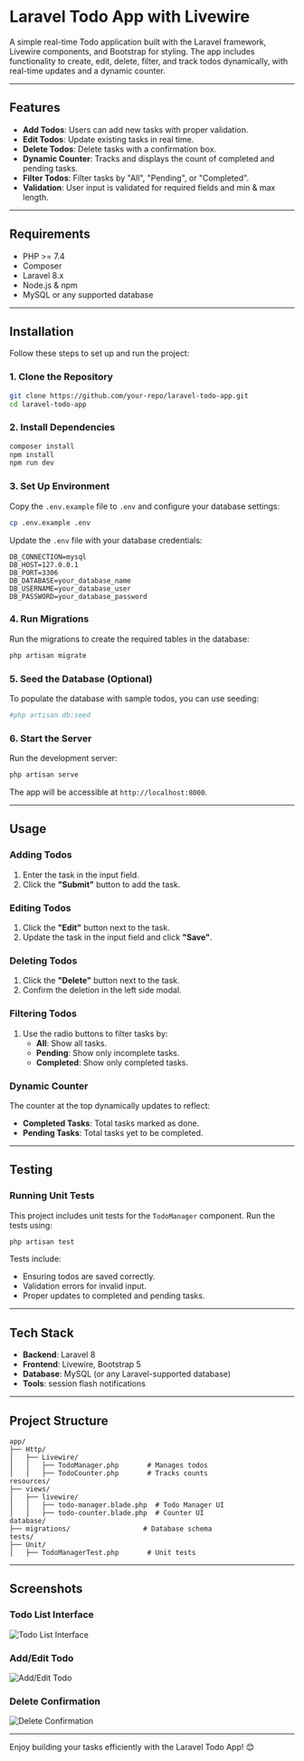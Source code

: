 # **Laravel Todo App with Livewire**

A simple real-time Todo application built with the Laravel framework, Livewire components, and Bootstrap for styling. The app includes functionality to create, edit, delete, filter, and track todos dynamically, with real-time updates and a dynamic counter.

---

## **Features**

-   **Add Todos**: Users can add new tasks with proper validation.
-   **Edit Todos**: Update existing tasks in real time.
-   **Delete Todos**: Delete tasks with a confirmation box.
-   **Dynamic Counter**: Tracks and displays the count of completed and pending tasks.
-   **Filter Todos**: Filter tasks by "All", "Pending", or "Completed".
-   **Validation**: User input is validated for required fields and min & max length.

---

## **Requirements**

-   PHP >= 7.4
-   Composer
-   Laravel 8.x
-   Node.js & npm
-   MySQL or any supported database

---

## **Installation**

Follow these steps to set up and run the project:

### 1. Clone the Repository

```bash
git clone https://github.com/your-repo/laravel-todo-app.git
cd laravel-todo-app
```

### 2. Install Dependencies

```bash
composer install
npm install
npm run dev
```

### 3. Set Up Environment

Copy the `.env.example` file to `.env` and configure your database settings:

```bash
cp .env.example .env
```

Update the `.env` file with your database credentials:

```
DB_CONNECTION=mysql
DB_HOST=127.0.0.1
DB_PORT=3306
DB_DATABASE=your_database_name
DB_USERNAME=your_database_user
DB_PASSWORD=your_database_password
```

### 4. Run Migrations

Run the migrations to create the required tables in the database:

```bash
php artisan migrate
```

### 5. Seed the Database (Optional)

To populate the database with sample todos, you can use seeding:

```bash
#php artisan db:seed
```

### 6. Start the Server

Run the development server:

```bash
php artisan serve
```

The app will be accessible at `http://localhost:8000`.

---

## **Usage**

### Adding Todos

1. Enter the task in the input field.
2. Click the **"Submit"** button to add the task.

### Editing Todos

1. Click the **"Edit"** button next to the task.
2. Update the task in the input field and click **"Save"**.

### Deleting Todos

1. Click the **"Delete"** button next to the task.
2. Confirm the deletion in the left side modal.

### Filtering Todos

1. Use the radio buttons to filter tasks by:
    - **All**: Show all tasks.
    - **Pending**: Show only incomplete tasks.
    - **Completed**: Show only completed tasks.

### Dynamic Counter

The counter at the top dynamically updates to reflect:

-   **Completed Tasks**: Total tasks marked as done.
-   **Pending Tasks**: Total tasks yet to be completed.

---

## **Testing**

### Running Unit Tests

This project includes unit tests for the `TodoManager` component. Run the tests using:

```bash
php artisan test
```

Tests include:

-   Ensuring todos are saved correctly.
-   Validation errors for invalid input.
-   Proper updates to completed and pending tasks.

---

## **Tech Stack**

-   **Backend**: Laravel 8
-   **Frontend**: Livewire, Bootstrap 5
-   **Database**: MySQL (or any Laravel-supported database)
-   **Tools**: session flash notifications

---

## **Project Structure**

```
app/
├── Http/
│   ├── Livewire/
│   │   ├── TodoManager.php       # Manages todos
│   │   ├── TodoCounter.php       # Tracks counts
resources/
├── views/
│   ├── livewire/
│   │   ├── todo-manager.blade.php  # Todo Manager UI
│   │   ├── todo-counter.blade.php  # Counter UI
database/
├── migrations/                  # Database schema
tests/
├── Unit/
│   ├── TodoManagerTest.php       # Unit tests
```

---

## **Screenshots**

### Todo List Interface

![Todo List Interface](https://via.placeholder.com/800x400)

### Add/Edit Todo

![Add/Edit Todo](https://via.placeholder.com/800x400)

### Delete Confirmation

![Delete Confirmation](https://via.placeholder.com/800x400)

---

Enjoy building your tasks efficiently with the Laravel Todo App! 😊
